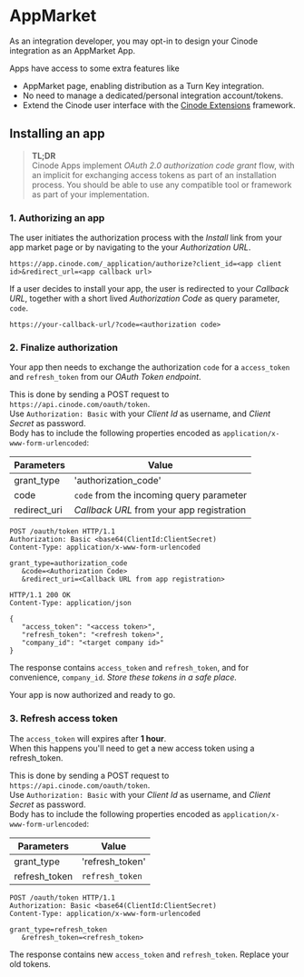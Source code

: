 # AppMarket

As an integration developer, you may opt-in to design your Cinode integration as an AppMarket App.

Apps have access to some extra features like

- AppMarket page, enabling distribution as a Turn Key integration.
- No need to manage a dedicated/personal integration account/tokens.
- Extend the Cinode user interface with the [Cinode Extensions](../Extensions/README.md) framework.

## Installing an app

> **TL;DR**  
> Cinode Apps implement *OAuth 2.0 authorization code grant* flow, with an implicit for exchanging access tokens as part of an installation process.
> You should be able to use any compatible tool or framework as part of your implementation.

### 1. Authorizing an app

The user initiates the authorization process with the *Install* link from your app market page or by navigating to the your *Authorization URL*.

`https://app.cinode.com/_application/authorize?client_id=<app client id>&redirect_url=<app callback url>`

If a user decides to install your app, the user is redirected to your *Callback URL*, together with a short lived *Authorization Code* as query parameter, `code`.

`https://your-callback-url/?code=<authorization code>`

### 2. Finalize authorization

Your app then needs to exchange the authorization `code` for a `access_token` and `refresh_token` from our *OAuth Token endpoint*.

This is done by sending a POST request to `https://api.cinode.com/oauth/token`.  
Use `Authorization: Basic` with your *Client Id* as username, and *Client Secret* as password.  
Body has to include the following properties encoded as `application/x-www-form-urlencoded`:

| Parameters   | Value                                     |
| ------------ | ----------------------------------------- |
| grant_type   | 'authorization_code'                      |
| code         | `code` from the incoming query parameter  |
| redirect_uri | *Callback URL* from your app registration |

```plaintext
POST /oauth/token HTTP/1.1
Authorization: Basic <base64(ClientId:ClientSecret)
Content-Type: application/x-www-form-urlencoded

grant_type=authorization_code
   &code=<Authorization Code>
   &redirect_uri=<Callback URL from app registration>
```

```http
HTTP/1.1 200 OK
Content-Type: application/json

{
   "access_token": "<access token>",
   "refresh_token": "<refresh token>",
   "company_id": "<target company id>"
}

```

The response contains `access_token` and `refresh_token`, and for convenience, `company_id`. *Store these tokens in a safe place.* 

Your app is now authorized and ready to go.

### 3. Refresh access token

The `access_token` will expires after **1 hour**.  
When this happens you'll need to get a new access token using a refresh_token.

This is done by sending a POST request to `https://api.cinode.com/oauth/token`.  
Use `Authorization: Basic` with your *Client Id* as username, and *Client Secret* as password.  
Body has to include the following properties encoded as `application/x-www-form-urlencoded`:

| Parameters    | Value                                     |
| ------------- | ----------------------------------------- |
| grant_type    | 'refresh_token'                           |
| refresh_token | `refresh_token`                           |

```plaintext
POST /oauth/token HTTP/1.1
Authorization: Basic <base64(ClientId:ClientSecret)
Content-Type: application/x-www-form-urlencoded

grant_type=refresh_token
   &refresh_token=<refresh_token>
```

The response contains new `access_token` and `refresh_token`. Replace your old tokens.
